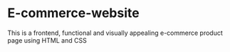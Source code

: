 # E-commerce-website
This is  a frontend, functional and visually appealing e-commerce product page using HTML and CSS
